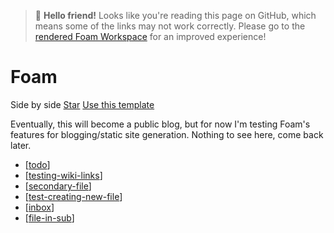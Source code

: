 <blockquote class="foam-github-warning">
    👋 <b>Hello friend!</b> Looks like you're reading this page on GitHub, which means some of the links may not work correctly. Please go to the <a href="https://foambubble.github.io/foam">rendered Foam Workspace</a> for an improved experience!
</blockquote>

# Foam

Side by side
<a class="github-button" href="https://github.com/foambubble/foam" data-icon="octicon-star" data-size="large" data-show-count="true" aria-label="Star foambubble/foam on GitHub">Star</a> 
<a class="github-button" href="https://github.com/foambubble/foam-template/generate" data-icon="octicon-repo-template" data-size="large" aria-label="Use this template foambubble/foam-template on GitHub">Use this template</a>



Eventually, this will become a public blog, but for now I'm testing Foam's features for blogging/static site generation. Nothing to see here, come back later.

- [[todo]]
- [[testing-wiki-links]]
- [[secondary-file]]
- [[test-creating-new-file]]
- [[inbox]]
- [[file-in-sub]]
  
[//begin]: # "Autogenerated link references for markdown compatibility"
[todo]: todo "Todo"
[testing-wiki-links]: testing-wiki-links "Testing wiki links 3"
[secondary-file]: secondary-file "Secondary file"
[test-creating-new-file]: test-creating-new-file "Test Creating New File"
[inbox]: inbox "inbox"
[file-in-sub]: file-in-sub "File in Subdirectory"
[//end]: # "Autogenerated link references"
